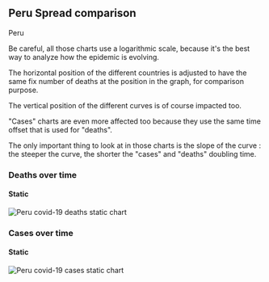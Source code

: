 ## Peru Spread comparison 

Peru



Be careful, all those charts use a logarithmic scale, because it's the best way to analyze how the epidemic is evolving.
 
The horizontal position of the different countries is adjusted to have the same fix number of deaths at the position in the graph, for comparison purpose.

The vertical position of the different curves is of course impacted too.

"Cases" charts are even more affected too because they use the same time offset that is used for "deaths".

The only important thing to look at in those charts is the slope of the curve : the steeper the curve, the shorter the "cases" and "deaths" doubling time.



 
### Deaths over time
 
#### Static
![Peru covid-19 deaths static chart](https://raw.githubusercontent.com/madlag/coronavirus_study/master/notebooks/graphs/2020-03-20/countries/Peru/2020-03-20_Peru_deaths.png "Peru covid-19 deaths static chart")   

 
### Cases over time
 
#### Static
![Peru covid-19 cases static chart](https://raw.githubusercontent.com/madlag/coronavirus_study/master/notebooks/graphs/2020-03-20/countries/Peru/2020-03-20_Peru_deaths.png "Peru covid-19 cases static chart")   

